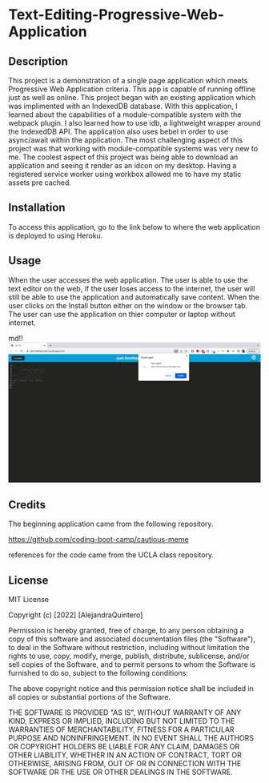 # Text-Editing-Progressive-Web-Application

## Description 

This project is a demonstration of a single page application which meets Progressive Web Application criteria. This app is capable of running offline just as well as online. This project began with an existing application which was implimented with an IndexedDB database. With this application, I learned about the capabilities of a module-compatible system with the webpack plugin. I also learned how to use idb, a lightweight wrapper around the IndexedDB API. The application also uses bebel in order to use async/await within the application. The most challenging aspect of this project was that working with module-compatible systems was very new to me. The coolest aspect of this project was being able to download an application and seeing it render as an idcon on my desktop. Having a registered service worker using workbox allowed me to have my static assets pre cached. 

## Installation 

To access this application, go to the link below to where the web application is deployed to using Heroku. 

## Usage 

When the user accesses the web application. The user is able to use the text editor on the web, if the user loses access to the internet, the user will still be able to use the application and automatically save content. When the user clicks on the Install button either on the window or the browser tab. The user can use the application on thier computer or laptop without internet. 


md!!![screenshot](assets/screenshot.png)

## Credits 

The beginning application came from the following repository. 

https://github.com/coding-boot-camp/cautious-meme

references for the code came from the UCLA class repository. 

## License 

MIT License

Copyright (c) [2022] [AlejandraQuintero]

Permission is hereby granted, free of charge, to any person obtaining a copy of this software and associated documentation files (the "Software"), to deal in the Software without restriction, including without limitation the rights to use, copy, modify, merge, publish, distribute, sublicense, and/or sell copies of the Software, and to permit persons to whom the Software is furnished to do so, subject to the following conditions:

The above copyright notice and this permission notice shall be included in all copies or substantial portions of the Software.

THE SOFTWARE IS PROVIDED "AS IS", WITHOUT WARRANTY OF ANY KIND, EXPRESS OR IMPLIED, INCLUDING BUT NOT LIMITED TO THE WARRANTIES OF MERCHANTABILITY, FITNESS FOR A PARTICULAR PURPOSE AND NONINFRINGEMENT. IN NO EVENT SHALL THE AUTHORS OR COPYRIGHT HOLDERS BE LIABLE FOR ANY CLAIM, DAMAGES OR OTHER LIABILITY, WHETHER IN AN ACTION OF CONTRACT, TORT OR OTHERWISE, ARISING FROM, OUT OF OR IN CONNECTION WITH THE SOFTWARE OR THE USE OR OTHER DEALINGS IN THE SOFTWARE.